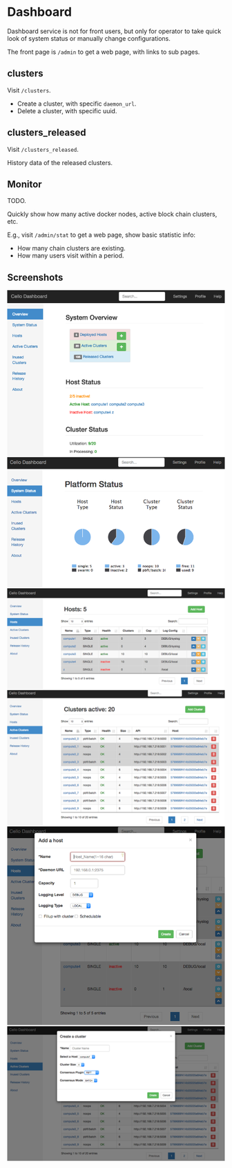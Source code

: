 # Dashboard

Dashboard service is not for front users, but only for operator to take quick
look of system status or manually change configurations.

The front page is `/admin` to get a web page, with links to sub pages.

## clusters

Visit `/clusters`.

* Create a cluster, with specific `daemon_url`.
* Delete a cluster, with specific uuid.

## clusters_released

Visit `/clusters_released`.

History data of the released clusters.

## Monitor

TODO.

Quickly show how many active docker nodes, active block chain clusters, etc.

E.g., visit `/admin/stat` to get a web page, show basic statistic info:

* How many chain clusters are existing.
* How many users visit within a period.

## Screenshots

![dashboard-main](imgs/dashboard_main.png)
![dashboard-status](imgs/dashboard_status.png)
![dashboard-hosts](imgs/dashboard_hosts.png)
![dashboard-clusters](imgs/dashboard_clusters.png)
![dashboard-add-host](imgs/dashboard_add_host.png)
![dashboard-add-cluster](imgs/dashboard_add_cluster.png)
